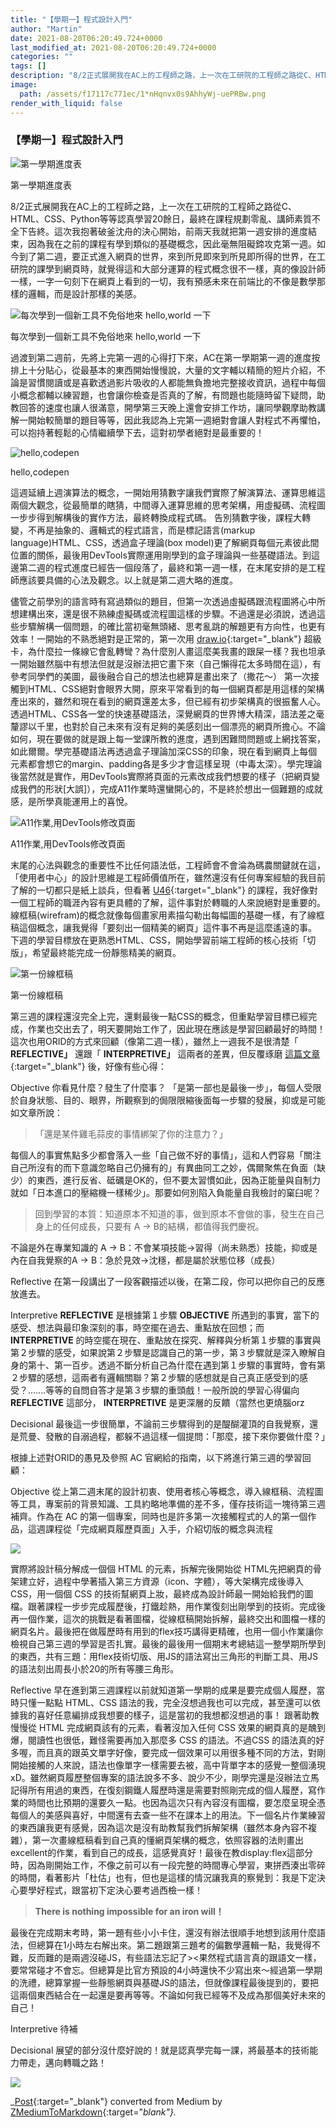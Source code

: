 ```yaml
---
title: "【學期一】程式設計入門"
author: "Martin"
date: 2021-08-20T06:20:49.724+0000
last_modified_at: 2021-08-20T06:20:49.724+0000
categories: ""
tags: []
description: "8/2正式展開我在AC上的工程師之路，上一次在工研院的工程師之路從C、HTML、CSS、Python等等認真學習20餘日，最終在課程規劃零亂、講師素質不全下告終。這次我抱著破釜沈舟的決心開始，前兩天我就把第一週安排的進度結束，因為我在之前的課程有學到類似的基礎概念，因此毫無阻礙鍗…"
image:
  path: /assets/f17117c771ec/1*nHqnvx0s9AhhyWj-uePRBw.png
render_with_liquid: false
---
```


### 【學期一】程式設計入門


![第一學期進度表](/assets/f17117c771ec/1*nHqnvx0s9AhhyWj-uePRBw.png)

第一學期進度表

8/2正式展開我在AC上的工程師之路，上一次在工研院的工程師之路從C、HTML、CSS、Python等等認真學習20餘日，最終在課程規劃零亂、講師素質不全下告終。這次我抱著破釜沈舟的決心開始，前兩天我就把第一週安排的進度結束，因為我在之前的課程有學到類似的基礎概念，因此毫無阻礙鍗攻克第一週。如今到了第二週，要正式進入網頁的世界，來到所見即來到所見即所得的世界，在工研院的課學到網頁時，就覺得這和大部分運算的程式概念很不一樣，真的像設計師一樣，一字一句刻下在網頁上看到的一切，我有預感未來在前端比的不像是數學那樣的邏輯，而是設計那樣的美感。


![每次學到一個新工具不免俗地來 hello,world 一下](/assets/f17117c771ec/1*dxXIBy-H_GWjaOFKL3bDXQ.png)

每次學到一個新工具不免俗地來 hello,world 一下

過渡到第二週前，先將上完第一週的心得打下來，AC在第一學期第一週的進度按排上十分貼心，從最基本的東西開始慢慢說，大量的文字輔以精簡的短片介紹，不論是習慣閱讀或是喜歡透過影片吸收的人都能無負擔地完整接收資訊，過程中每個小概念都輔以練習題，也會讓你檢查是否真的了解，有問題也能隨時留下疑問，助教回答的速度也讓人很滿意，開學第三天晚上還會安排工作坊，讓同學觀摩助教講解一開始較簡單的題目等等，因此我認為上完第一週絕對會讓人對程式不再懼怕，可以抱持著輕鬆的心情繼續學下去，這對初學者絕對是最重要的！


![hello,codepen](/assets/f17117c771ec/1*H23u3c85KnbPXaVIvoPLvw.png)

hello,codepen

這週延續上週演算法的概念，一開始用猜數字讓我們實際了解演算法、運算思維這兩個大觀念，從最簡單的瞎猜，中間導入運算思維的思考架構，用虛擬碼、流程圖一步步得到解構後的實作方法，最終轉換成程式碼。
告別猜數字後，課程大轉變，不再是抽象的、邏輯式的程式語言，而是標記語言\(markup language\)HTML、CSS，透過盒子理論\(box model\)更了解網頁每個元素彼此間位置的關係，最後用DevTools實際運用剛學到的盒子理論與一些基礎語法。到這邊第二週的程式進度已經告一個段落了，最終和第一週一樣，在末尾安排的是工程師應該要具備的心法及觀念。以上就是第二週大略的進度。

儘管之前學別的語言時有寫過類似的題目，但第一次透過虛擬碼跟流程圖將心中所想建構出來，還是很不熟練虛擬碼或流程圖這樣的步驟。不過還是必須說，透過這些步驟解構一個問題，的確比當初毫無頭緒、思考亂跳的解題更有方向性，也更有效率！一開始的不熟悉絕對是正常的，第一次用 [draw\.io](https://app.diagrams.net/){:target="_blank"} 超級卡，為什麼拉一條線它會亂轉彎？為什麼別人畫這麼美我畫的跟屎一樣？我也坦承一開始雖然腦中有想法但就是沒辦法把它畫下來（自己懶得花太多時間在這），有參考同學們的美圖，最後融合自己的想法也總算是畫出來了（撒花～）
第一次接觸到HTML、CSS絕對會眼界大開，原來平常看到的每一個網頁都是用這樣的架構產出來的，雖然和現在看到的網頁還差太多，但已經有初步架構真的很振奮人心。透過HTML、CSS各一堂的快速基礎語法，深覺網頁的世界博大精深，語法差之毫釐謬以千里，也對於自己未來有沒有足夠的美感刻出一個漂亮的網頁所擔心。不論如何，現在要做的就是跟上每一堂課所教的進度，遇到困難問問題或上網找答案，如此爾爾。學完基礎語法再透過盒子理論加深CSS的印象，現在看到網頁上每個元素都會想它的margin、padding各是多少才會這樣呈現（中毒太深）。學完理論後當然就是實作，用DevTools實際將頁面的元素改成我們想要的樣子（把網頁變成我們的形狀\[大誤\]），完成A11作業時還蠻開心的，不是終於想出一個難題的成就感，是所學真能運用上的喜悅。


![A11作業,用DevTools修改頁面](/assets/f17117c771ec/1*ev_754xaVn7fZ-qdkWiLPw.png)

A11作業,用DevTools修改頁面

末尾的心法與觀念的重要性不比任何語法低，工程師會不會淪為碼農關鍵就在這，「使用者中心」的設計思維是工程師價值所在，雖然還沒有任何專案經驗的我目前了解的一切都只是紙上談兵，但看著 [U46](https://lighthouse.alphacamp.co/courses/39/units/7531){:target="_blank"} 的課程，我好像對一個工程師的職涯內容有更具體的了解，這件事對於轉職的人來說絕對是重要的。線框稿\(wirefram\)的概念就像每個畫家用素描勾勒出每幅圖的基礎一樣，有了線框稿這個概念，讓我覺得「要刻出一個精美的網頁」這件事不再是這麼遙遠的事。
下週的學習目標放在更熟悉HTML、CSS，開始學習前端工程師的核心技術「切版」，希望最終能完成一份靜態精美的網頁。


![第一份線框稿](/assets/f17117c771ec/1*OMi6WPz7uMYawtYhRT0G7Q.png)

第一份線框稿

第三週的課程還沒完全上完，還剩最後一點CSS的概念，但重點學習目標已經完成，作業也交出去了，明天要開始工作了，因此現在應該是學習回顧最好的時間！
這次也用ORID的方式來回顧（像第二週一樣），雖然上一週我不是很清楚「 **REFLECTIVE」** 還跟「 **INTERPRETIVE」** 這兩者的差異，但反覆琢磨 [這篇文章](https://tw.alphacamp.co/blog/orid-objective-reflective-interpretive-decisional){:target="_blank"} 後，好像有些心得：

Objective 
你看見什麼？發生了什麼事？
「是第一部也是最後一步」，每個人受限於自身狀態、目的、眼界，所觀察到的侷限限縮後面每一步驟的發展，抑或是可能如文章所說：


> 「還是某件雞毛蒜皮的事情綁架了你的注意力？」 





每個人的事實焦點多少都會落入一些「自己做不好的事情」，這和人們容易「關注自己所沒有的而下意識忽略自己仍擁有的」有異曲同工之妙，偶爾聚焦在負面（缺少）的東西，進行反省、砥礪是OK的，但不要太習慣如此，因為正能量與自制力就如「日本進口的壓縮機一樣稀少」。那要如何別陷入負能量自我檢討的窠臼呢？


> 回到學習的本質：知道原本不知道的事，做到原本不會做的事，發生在自己身上的任何成長，只要有 A → B的結構，都值得我們慶祝。 





不論是外在專業知識的 A → B：不會某項技能→習得（尚未熟悉）技能，抑或是內在自我覺察的A → B：急於見效→沈穩，都是屬於狀態位移（成長）

Reflective 
在第一段講出了一段客觀描述以後，在第二段，你可以把你自己的反應放進去。

Interpretive
**REFLECTIVE** 是根據第１步驟 **OBJECTIVE** 所遇到的事實，當下的感受、想法與最印象深刻的事，時空擺在過去、重點放在回想；而 **INTERPRETIVE** 的時空擺在現在、重點放在探究、解釋與分析第１步驟的事實與第２步驟的感受，如果說第２步驟是認識自己的第一步，第３步驟就是深入瞭解自身的第十、第一百步。透過不斷分析自己為什麼在遇到第１步驟的事實時，會有第２步驟的感想，這兩者有邏輯關聯？第２步驟的感想就是自己真正感受到的感受？……\.等等的自問自答才是第３步驟的重頭戲！一般所說的學習心得偏向 **REFLECTIVE** 這部分， **INTERPRETIVE** 是更深層的反饋（當然也更燒腦orz

Decisional
最後這一步很簡單，不論前三步驟得到的是醍醐灌頂的自我覺察，還是荒曼、發散的自溺過程，都躲不過這樣一個提問：「那麼，接下來你要做什麼？」

根據上述對ORID的愚見及參照 AC 官網給的指南，以下將進行第三週的學習回顧：

Objective
從上第二週末尾的設計初衷、使用者核心等概念，導入線框稿、流程圖等工具，專案前的背景知識、工具約略地準備的差不多，僅存技術這一塊待第三週補齊。作為在 AC 的第一個專案，同時也是許多第一次接觸程式的人的第一個作品，這週課程從「完成網頁履歷頁面」入手，介紹切版的概念與流程


![](/assets/f17117c771ec/0*ZD4G1-rwjtOAexd7.png)


實際將設計稿分解成一個個 HTML 的元素，拆解完後開始從 HTML先把網頁的骨架建立好，過程中學著插入第三方資源（icon、字體），等大架構完成後導入 CSS，用一個個 CSS 的技術幫網頁上妝，最終成為設計師最一開始給我們的圖檔。跟著課程一步步完成履歷後，打鐵趁熱，用作業復刻出剛學到的技術。完成後再一個作業，這次的挑戰是看著圖檔，從線框稿開始拆解，最終交出和圖檔一樣的網頁名片。最後把在做履歷時有用到的flex技巧講得更精確，也用一個小作業讓你檢視自己第三週的學習是否扎實。最後的最後用一個期末考總結這一整學期所學到的東西，共有三題：用flex技術切版、用JS的語法寫出三角形的判斷工具、用JS的語法刻出周長小於20的所有等腰三角形。

Reflective
早在進到第三週課程以前就知道第一學期的成果是要完成個人履歷，當時只懂一點點 HTML、CSS 語法的我，完全沒想過我也可以完成，甚至還可以依據我的喜好任意編排成我想要的樣子，這是當初的我想都沒想過的事！
跟著助教慢慢從 HTML 完成網頁該有的元素，看著沒加入任何 CSS 效果的網頁真的是醜到爆，閱讀性也很低，難怪需要再加入那麼多 CSS 的語法。不過CSS 的語法真的好多喔，而且真的跟英文單字好像，要完成一個效果可以用很多種不同的方法，對剛開始接觸的人來說，語法也像單字一樣需要去被，高中背單字本的感覺一整個湧現xD。雖然網頁履歷整個專案的語法說多不多、說少不少，剛學完還是沒辦法立馬記得所有用過的東西，在復刻鋼鐵人履歷時還是需要對照剛完成的個人履歷，寫作業的時間也比預期的還要久一點。也因為這次只有內容沒有圖檔，要怎麼呈現全憑每個人的美感與喜好，中間還有去查一些不在課本上的用法。下一個名片作業練習的東西讓我更有感覺，因為這次是沒有助教幫我們拆解架構（雖然本身內容不複雜），第一次畫線框稿看到自己真的懂網頁架構的概念，依照容器的法則畫出excellent的作業，看到自己的成長，這感覺真好！最後在教display:flex這部分時，因為剛開始工作，不像之前可以有一段完整的時間專心學習，東拼西湊出零碎的時間，看著影片「杜估」也有，但也是這樣的情況讓我真的察覺到：我是下定決心要學好程式，跟當初下定決心要考過西檢一樣！


> **There is nothing impossible for an iron will！** 





最後在完成期末考時，第一題有些小小卡住，還沒有辦法很順手地想到該用什麼語法，但總算在1小時左右解出來。第二題跟第三題考的偏數學邏輯一點，我覺得不難，反而難的是兩週沒碰JS，有些語法忘記了&gt;&lt;果然程式語言真的跟語文一樣，要常常碰才不會忘。但總算是比官方預設的4小時還快不少寫出來～經過第一學期的洗禮，總算掌握一些靜態網頁與基礎JS的語法，但就像課程最後提到的，要把這兩個東西結合在一起還是要再等等。不論如何我已經等不及成為那個美好未來的自己！

Interpretive
待補

Decisional
展望的部分沒什麼好說的！就是認真學完每一課，將最基本的技術能力帶走，邁向轉職之路！


![](/assets/f17117c771ec/1*Mc4Lu0hL2E5a7eKK5sEp_w.jpeg)




_[Post](https://medium.com/@martin87713/%E5%AD%B8%E6%9C%9F%E4%B8%80-%E7%A8%8B%E5%BC%8F%E8%A8%AD%E8%A8%88%E5%85%A5%E9%96%80-f17117c771ec){:target="_blank"} converted from Medium by [ZMediumToMarkdown](https://github.com/ZhgChgLi/ZMediumToMarkdown){:target="_blank"}._
